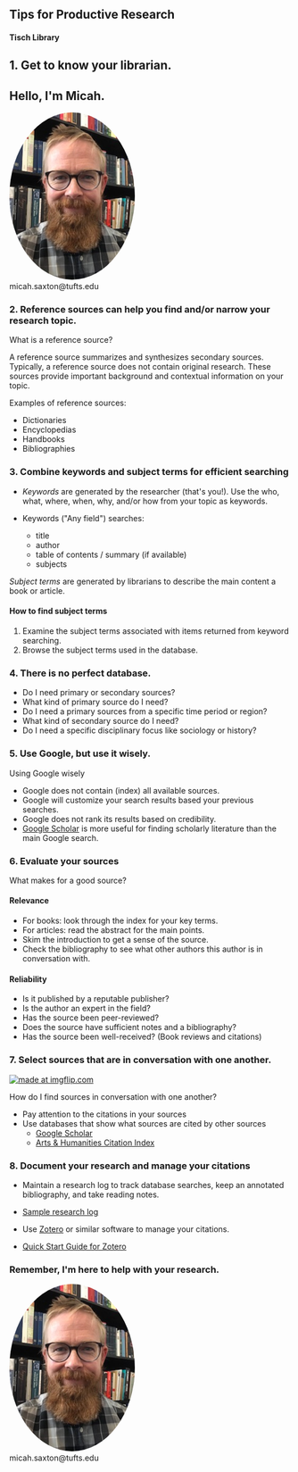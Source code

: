 ## Tips for Productive Research
#### Tisch Library


## 1. Get to know your librarian.

## Hello, I'm Micah.
<img src="./images/saxton_profile.jpg" height=300 style="border-radius: 50%">
<br>
micah.saxton@tufts.edu


### 2. Reference sources can help you find and/or narrow your research topic.

What is a reference source?

A reference source summarizes and synthesizes secondary sources. Typically, a reference source does not contain original research. These sources provide important background and contextual information on your topic.

Examples of reference sources:
* Dictionaries
* Encyclopedias
* Handbooks
* Bibliographies


### 3. Combine keywords and subject terms for efficient searching

* _Keywords_ are generated by the researcher (that's you!). Use the who, what, where, when, why, and/or how from your topic as keywords.

* Keywords ("Any field") searches:
    * title
    * author
    * table of contents / summary (if available)
    * subjects


_Subject terms_ are generated by librarians to describe the main content a book or article.

#### How to find subject terms
1. Examine the subject terms associated with items returned from keyword searching.
2. Browse the subject terms used in the database.


### 4. There is no perfect database.

* Do I need primary or secondary sources?
* What kind of primary source do I need?
* Do I need a primary sources from a specific time period or region?
* What kind of secondary source do I need?
* Do I need a specific disciplinary focus like sociology or history?


### 5. Use Google, but use it wisely.

Using Google wisely
* Google does not contain (index) all available sources.
* Google will customize your search results based your previous searches.
* Google does not rank its results based on credibility.
* [Google Scholar](https://scholar.google.com/) is more useful for finding scholarly literature than the main Google search.


### 6. Evaluate your sources

What makes for a good source?

#### Relevance
* For books: look through the index for your key terms.
* For articles: read the abstract for the main points.
* Skim the introduction to get a sense of the source.
* Check the bibliography to see what other authors this author is in conversation with.

#### Reliability
* Is it published by a reputable publisher?
* Is the author an expert in the field?
* Has the source been peer-reviewed?
* Does the source have sufficient notes and a bibliography?
* Has the source been well-received? (Book reviews and citations)


### 7. Select sources that are in conversation with one another.

<a href="https://imgflip.com/i/5skap8"><img src="https://i.imgflip.com/5skap8.jpg" title="made at imgflip.com"/></a>

How do I find sources in conversation with one another?
* Pay attention to the citations in your sources
* Use databases that show what sources are cited by other sources
    * [Google Scholar](https://scholar.google.com/)
    * [Arts & Humanities Citation Index](https://www-webofscience-com.ezproxy.library.tufts.edu/wos/woscc/basic-search)


### 8. Document your research and manage your citations

* Maintain a research log to track database searches, keep an annotated bibliography, and take reading notes.
* [Sample research log](https://msaxton.notion.site/Sample-Research-Log-5d5743036c394ad184bab74eebf78acd)

* Use [Zotero](https://www.zotero.org/) or similar software to manage your citations.
* [Quick Start Guide for Zotero](https://www.zotero.org/support/quick_start_guide)


### Remember, I'm here to help with your research.
<img src="./images/saxton_profile.jpg" height=300 style="border-radius: 50%">
<br>
micah.saxton@tufts.edu
